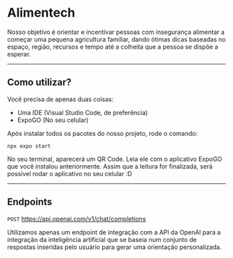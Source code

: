 # Alimentech

Nosso objetivo é orientar e incentivar pessoas com insegurança alimentar a começar uma pequena agricultura familiar, dando ótimas dicas baseadas no espaço, região, recursos e tempo até a colheita que a pessoa se dispõe a esperar.

---

## Como utilizar?

Você precisa de apenas duas coisas:

- Uma IDE (Visual Studio Code, de preferência)
- ExpoGO (No seu celular)

Após instalar todos os pacotes do nosso projeto, rode o comando:

`npx expo start`

No seu terminal, aparecerá um QR Code. Leia ele com o aplicativo ExpoGO que você instalou anteriormente. Assim que a leitura for finalizada, será possível rodar o aplicativo no seu celular :D

---

## Endpoints

`POST` https://api.openai.com/v1/chat/completions

Utilizamos apenas um endpoint de integração com a API da OpenAI para a integração da inteligência artificial que se baseia num conjunto de respostas inseridas pelo usuário para gerar uma orientação personalizada.
